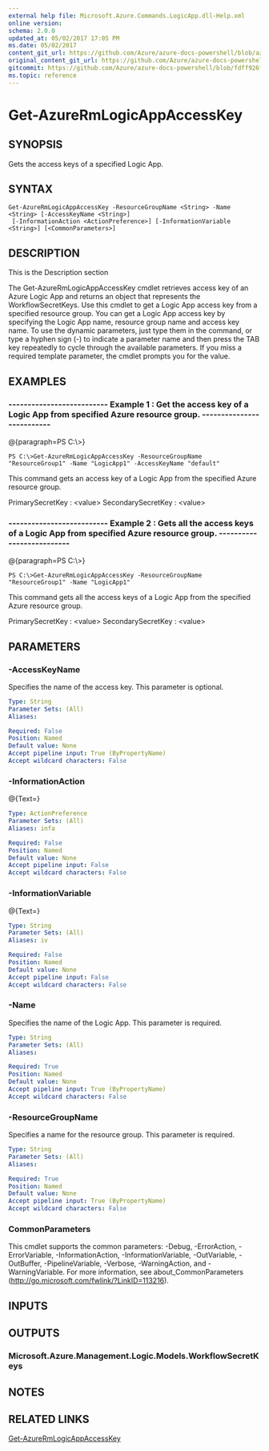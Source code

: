 ```yaml
---
external help file: Microsoft.Azure.Commands.LogicApp.dll-Help.xml
online version:
schema: 2.0.0
updated_at: 05/02/2017 17:05 PM
ms.date: 05/02/2017
content_git_url: https://github.com/Azure/azure-docs-powershell/blob/azurestack/azureps-cmdlets-docs/ResourceManager/AzureRM.LogicApp/v1.0.8/Get-AzureRmLogicAppAccessKey.md
original_content_git_url: https://github.com/Azure/azure-docs-powershell/blob/azurestack/azureps-cmdlets-docs/ResourceManager/AzureRM.LogicApp/v1.0.8/Get-AzureRmLogicAppAccessKey.md
gitcommit: https://github.com/Azure/azure-docs-powershell/blob/fdff926f5dd35f9020f210f87b450464ba162edc
ms.topic: reference
---
```


# Get-AzureRmLogicAppAccessKey

## SYNOPSIS
Gets the access keys of a specified Logic App.

## SYNTAX

```
Get-AzureRmLogicAppAccessKey -ResourceGroupName <String> -Name <String> [-AccessKeyName <String>]
 [-InformationAction <ActionPreference>] [-InformationVariable <String>] [<CommonParameters>]
```

## DESCRIPTION
This is the Description section

The Get-AzureRmLogicAppAccessKey cmdlet retrieves access key of an Azure Logic App and returns an object that represents the WorkflowSecretKeys.
Use this cmdlet to get a Logic App access key from a specified resource group.
You can get a Logic App access key by specifying the Logic App name, resource group name and access key name.
To use the dynamic parameters, just type them in the command, or type a hyphen sign (-) to indicate a parameter name and then press the TAB key repeatedly to cycle through the available parameters.
If you miss a required template parameter, the cmdlet prompts you for the value.

## EXAMPLES

### --------------------------  Example 1 : Get the access key of a Logic App from specified Azure resource group.  --------------------------
@{paragraph=PS C:\\\>}



```
PS C:\>Get-AzureRmLogicAppAccessKey -ResourceGroupName "ResourceGroup1" -Name "LogicApp1" -AccessKeyName "default"
```

This command gets an access key of a Logic App from the specified Azure resource group.

PrimarySecretKey   : \<value\>
SecondarySecretKey : \<value\>

### --------------------------  Example 2 : Gets all the access keys of a Logic App from specified Azure resource group.  --------------------------
@{paragraph=PS C:\\\>}



```
PS C:\>Get-AzureRmLogicAppAccessKey -ResourceGroupName "ResourceGroup1" -Name "LogicApp1"
```

This command gets all the access keys of a Logic App from the specified Azure resource group.

PrimarySecretKey   : \<value\>
SecondarySecretKey : \<value\>

## PARAMETERS

### -AccessKeyName
Specifies the name of the access key.
This parameter is optional.

```yaml
Type: String
Parameter Sets: (All)
Aliases: 

Required: False
Position: Named
Default value: None
Accept pipeline input: True (ByPropertyName)
Accept wildcard characters: False
```

### -InformationAction
@{Text=}

```yaml
Type: ActionPreference
Parameter Sets: (All)
Aliases: infa

Required: False
Position: Named
Default value: None
Accept pipeline input: False
Accept wildcard characters: False
```

### -InformationVariable
@{Text=}

```yaml
Type: String
Parameter Sets: (All)
Aliases: iv

Required: False
Position: Named
Default value: None
Accept pipeline input: False
Accept wildcard characters: False
```

### -Name
Specifies the name of the Logic App.
This parameter is required.

```yaml
Type: String
Parameter Sets: (All)
Aliases: 

Required: True
Position: Named
Default value: None
Accept pipeline input: True (ByPropertyName)
Accept wildcard characters: False
```

### -ResourceGroupName
Specifies a name for the resource group.
This parameter is required.

```yaml
Type: String
Parameter Sets: (All)
Aliases: 

Required: True
Position: Named
Default value: None
Accept pipeline input: True (ByPropertyName)
Accept wildcard characters: False
```

### CommonParameters
This cmdlet supports the common parameters: -Debug, -ErrorAction, -ErrorVariable, -InformationAction, -InformationVariable, -OutVariable, -OutBuffer, -PipelineVariable, -Verbose, -WarningAction, and -WarningVariable. For more information, see about_CommonParameters (http://go.microsoft.com/fwlink/?LinkID=113216).

## INPUTS

## OUTPUTS

### Microsoft.Azure.Management.Logic.Models.WorkflowSecretKeys

## NOTES

## RELATED LINKS

[Get-AzureRmLogicAppAccessKey]()

